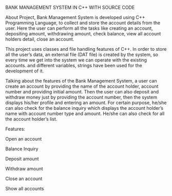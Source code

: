 BANK MANAGEMENT SYSTEM IN C++ WITH SOURCE CODE

About Project, Bank Management System is developed using C++ Programming Language, to collect and store the account details from the user. Here the user can perform all 
the tasks like creating an account, depositing amount, withdrawing amount, check balance, view all account holders detail, close an account. 

This project uses classes and file handling features of C++. In order to store all the user’s data, an external file (DAT file) is created by the system, so every time 
we get into the system we can operate with the existing accounts.  and different variables, strings have
been used for the development of it.

Talking about the features of the Bank Management System, a user can create an account by providing the name of the account holder, account number and providing initial 
amount. Then the user can also deposit and withdraw money just by providing the account number, then the system displays his/her profile and entering an amount. For 
certain purpose, he/she can also check for the balance inquiry which displays the account holder’s name  with account number type and amount. He/she can also check for 
all the account holder’s list. 

Features:

Open an account

Balance Inquiry

Deposit amount

Withdraw amount

Close an account

Show all accounts
